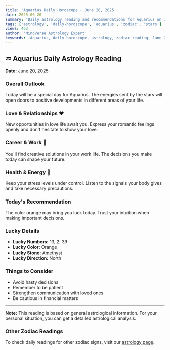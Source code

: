 ```yaml
---
title: 'Aquarius Daily Horoscope - June 20, 2025'
date: 2025-06-20
summary: 'Daily astrology reading and recommendations for Aquarius on June 20, 2025.'
tags: ['astrology', 'daily-horoscope', 'aquarius', 'zodiac', 'stars']
views: 463
author: 'MindVerse Astrology Expert'
keywords: 'Aquarius, daily horoscope, astrology, zodiac reading, June 20, 2025'
---
```


## ♒ Aquarius Daily Astrology Reading

**Date:** June 20, 2025

### Overall Outlook

Today will be a special day for Aquarius. The energies sent by the stars will open doors to positive developments in different areas of your life.

### Love & Relationships ❤️

New opportunities in love life await you. Express your romantic feelings openly and don't hesitate to show your love.

### Career & Work 💼

You'll find creative solutions in your work life. The decisions you make today can shape your future.

### Health & Energy 🌟

Keep your stress levels under control. Listen to the signals your body gives and take necessary precautions.

### Today's Recommendation

The color orange may bring you luck today. Trust your intuition when making important decisions.

### Lucky Details

- **Lucky Numbers:** 13, 2, 39
- **Lucky Color:** Orange
- **Lucky Stone:** Amethyst
- **Lucky Direction:** North

### Things to Consider

- Avoid hasty decisions
- Remember to be patient
- Strengthen communication with loved ones
- Be cautious in financial matters

---

**Note:** This reading is based on general astrological information. For your personal situation, you can get a detailed astrological analysis.

### Other Zodiac Readings

To check daily readings for other zodiac signs, visit our [astrology page](https://www.mindversedaily.com/en).
